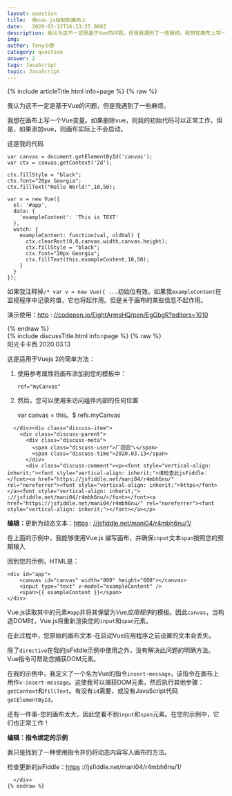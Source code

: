 ```yaml
---
layout: question
title:  用vue.js绘制到画布上
date:   2020-03-12T16:33:25.000Z
description: 我认为这不一定是基于Vue的问题，但是我遇到了一些麻烦。我想在画布上写一个Vue变量。如果删除vue，则我的初始代码可以正常工作，但是，如果添加vue...
img: 
author: Tony小胖
category: question
answer: 2
tags: JavaScript
topic: JavaScript
---
```

<div class="article-root">
  <div class="article">
    {% include articleTitle.html info=page %}
    {% raw %}
    <div class="article-content"><p><font style="vertical-align: inherit;"><font style="vertical-align: inherit;">我认为这不一定是基于Vue的问题，但是我遇到了一些麻烦。</font></font></p>

<p><font style="vertical-align: inherit;"><font style="vertical-align: inherit;">我想在画布上写一个Vue变量。</font><font style="vertical-align: inherit;">如果删除vue，则我的初始代码可以正常工作，但是，如果添加vue，则画布实际上不会启动。</font></font></p>

<p><font style="vertical-align: inherit;"><font style="vertical-align: inherit;">这是我的代码</font></font></p>

<pre><code>var canvas = document.getElementById('canvas');<font></font>
var ctx = canvas.getContext('2d');<font></font>
<font></font>
ctx.fillStyle = "black";<font></font>
ctx.font="20px Georgia";<font></font>
ctx.fillText("Hello World!",10,50);<font></font>
<font></font>
var v = new Vue({<font></font>
  el: '#app',<font></font>
  data: {<font></font>
    'exampleContent': 'This is TEXT'<font></font>
  },<font></font>
  watch: {<font></font>
    exampleContent: function(val, oldVal) {<font></font>
      ctx.clearRect(0,0,canvas.width,canvas.height);<font></font>
      ctx.fillStyle = "black";<font></font>
      ctx.font="20px Georgia";<font></font>
      ctx.fillText(this.exampleContent,10,50);<font></font>
    }<font></font>
  }<font></font>
});<font></font>
</code></pre>

<p><font style="vertical-align: inherit;"><font style="vertical-align: inherit;">如果我注释掉</font></font><code>/* var v = new Vue({ ...</code><font style="vertical-align: inherit;"><font style="vertical-align: inherit;">初始位有效。</font><font style="vertical-align: inherit;">如果我</font></font><code>exampleContent</code><font style="vertical-align: inherit;"><font style="vertical-align: inherit;">在监视程序中</font><font style="vertical-align: inherit;">记录的值，</font><font style="vertical-align: inherit;">它也将起作用。</font><font style="vertical-align: inherit;">但是关于画布的某些信息不起作用。</font></font></p>

<p><font style="vertical-align: inherit;"><font style="vertical-align: inherit;">演示使用：</font><a href="http://codepen.io/EightArmsHQ/pen/EgGbgR?editors=1010"><font style="vertical-align: inherit;">http</font></a><font style="vertical-align: inherit;"> :
 </font></font><a href="http://codepen.io/EightArmsHQ/pen/EgGbgR?editors=1010"><font style="vertical-align: inherit;"><font style="vertical-align: inherit;">//codepen.io/EightArmsHQ/pen/EgGbgR?editors=1010</font></font></a></p></div>
    {% endraw %}
  </div>

  <div class="discuss-wrapper">
    {% include discussTitle.html info=page %}
    {% raw %}
    <div class="discuss-item">
        <div class="discuss-parent">
          <div class="discuss-meta">
            <span class="discuss-user">阳光卡卡西</span>
            <span class="discuss-time">2020.03.13</span>
          </div>
          <div class="discuss-comment"><p><font style="vertical-align: inherit;"><font style="vertical-align: inherit;">这是适用于Vuejs 2的简单方法：</font></font></p>

<ol>
<li><p><font style="vertical-align: inherit;"><font style="vertical-align: inherit;">使用参考属性将画布添加到您的模板中： </font></font></p>

<p><code>ref="myCanvas"</code></p></li>
<li><p><font style="vertical-align: inherit;"><font style="vertical-align: inherit;">然后，您可以使用来访问组件内部的任何位置</font></font></p>

<p><font style="vertical-align: inherit;"><font style="vertical-align: inherit;">var canvas = this。$ refs.myCanvas</font></font></p></li>
</ol></div>
        </div>
        
      </div><div class="discuss-item">
        <div class="discuss-parent">
          <div class="discuss-meta">
            <span class="discuss-user">ㄏ囧囧ㄟ</span>
            <span class="discuss-time">2020.03.13</span>
          </div>
          <div class="discuss-comment"><p><font style="vertical-align: inherit;"><font style="vertical-align: inherit;">请检查此jsFiddle：</font><a href="https://jsfiddle.net/mani04/r4mbh6nu/" rel="noreferrer"><font style="vertical-align: inherit;">https</font></a><font style="vertical-align: inherit;"> ://jsfiddle.net/mani04/r4mbh6nu/</font></font><a href="https://jsfiddle.net/mani04/r4mbh6nu/" rel="noreferrer"><font style="vertical-align: inherit;"></font></a></p>

<p><strong><font style="vertical-align: inherit;"><font style="vertical-align: inherit;">编辑：</font></font></strong><font style="vertical-align: inherit;"><font style="vertical-align: inherit;">更新为动态文本：</font><a href="https://jsfiddle.net/mani04/r4mbh6nu/1/" rel="noreferrer"><font style="vertical-align: inherit;">https</font></a><font style="vertical-align: inherit;"> : </font></font><a href="https://jsfiddle.net/mani04/r4mbh6nu/1/" rel="noreferrer"><font style="vertical-align: inherit;"><font style="vertical-align: inherit;">//jsfiddle.net/mani04/r4mbh6nu/1/</font></font></a></p>

<p><font style="vertical-align: inherit;"><font style="vertical-align: inherit;">在上面的示例中，我能够</font><font style="vertical-align: inherit;">使用Vue.js </font><font style="vertical-align: inherit;">编写画布，并确保</font></font><code>input</code><font style="vertical-align: inherit;"><font style="vertical-align: inherit;">文本</font></font><code>span</code><font style="vertical-align: inherit;"><font style="vertical-align: inherit;">按照您的预期输入</font></font></p>

<p><font style="vertical-align: inherit;"><font style="vertical-align: inherit;">回到您的示例，HTML是：</font></font></p>

<pre class="lang-html prettyprint-override"><code>&lt;div id="app"&gt;<font></font>
    &lt;canvas id="canvas" width="800" height="600"&gt;&lt;/canvas&gt;<font></font>
    &lt;input type="text" v-model="exampleContent" /&gt;<font></font>
    &lt;span&gt;{{ exampleContent }}&lt;/span&gt;<font></font>
&lt;/div&gt;<font></font>
</code></pre>

<p><font style="vertical-align: inherit;"><font style="vertical-align: inherit;">Vue.js读取其中的元素</font></font><code>#app</code><font style="vertical-align: inherit;"><font style="vertical-align: inherit;">并将其保留为</font></font><em><font style="vertical-align: inherit;"><font style="vertical-align: inherit;">Vue应用程序</font></font></em><font style="vertical-align: inherit;"><font style="vertical-align: inherit;">的模板</font><font style="vertical-align: inherit;">。</font><font style="vertical-align: inherit;">因此</font></font><code>canvas</code><font style="vertical-align: inherit;"><font style="vertical-align: inherit;">，</font><font style="vertical-align: inherit;">当构造DOM时，Vue.js将重新渲染</font><font style="vertical-align: inherit;">您的</font></font><code>input</code><font style="vertical-align: inherit;"><font style="vertical-align: inherit;">和</font></font><code>span</code><font style="vertical-align: inherit;"><font style="vertical-align: inherit;">元素。</font></font></p>

<p><font style="vertical-align: inherit;"><font style="vertical-align: inherit;">在此过程中，您原始的画布文本-在启动Vue应用程序之前设置的文本会丢失。</font></font></p>

<p><font style="vertical-align: inherit;"><font style="vertical-align: inherit;">除了</font></font><code>directive</code><font style="vertical-align: inherit;"><font style="vertical-align: inherit;">在我的jsFiddle示例中</font><font style="vertical-align: inherit;">使用之外</font><font style="vertical-align: inherit;">，</font><font style="vertical-align: inherit;">没有解决此问题的明确方法</font><font style="vertical-align: inherit;">。</font><font style="vertical-align: inherit;">Vue指令可帮助您捕获DOM元素。</font></font></p>

<p><font style="vertical-align: inherit;"><font style="vertical-align: inherit;">在我的示例中，我定义了一个名为Vue的指令</font></font><code>insert-message</code><font style="vertical-align: inherit;"><font style="vertical-align: inherit;">，该</font><font style="vertical-align: inherit;">指令</font><font style="vertical-align: inherit;">在画布上用作</font></font><code>v-insert-message</code><font style="vertical-align: inherit;"><font style="vertical-align: inherit;">。</font><font style="vertical-align: inherit;">这使我可以捕获DOM元素，然后执行其他步骤：</font></font><code>getContext</code><font style="vertical-align: inherit;"><font style="vertical-align: inherit;">和</font></font><code>fillText</code><font style="vertical-align: inherit;"><font style="vertical-align: inherit;">。</font><font style="vertical-align: inherit;">有没有</font></font><code>id</code><font style="vertical-align: inherit;"><font style="vertical-align: inherit;">需要，或没有JavaScript代码</font></font><code>getElementById</code><font style="vertical-align: inherit;"><font style="vertical-align: inherit;">。</font></font></p>

<p><font style="vertical-align: inherit;"><font style="vertical-align: inherit;">还有一件事-您的画布太大，因此您看不到</font></font><code>input</code><font style="vertical-align: inherit;"><font style="vertical-align: inherit;">和</font></font><code>span</code><font style="vertical-align: inherit;"><font style="vertical-align: inherit;">元素。</font><font style="vertical-align: inherit;">在您的示例中，它们也正常工作！</font></font></p>

<p><strong><font style="vertical-align: inherit;"><font style="vertical-align: inherit;">编辑：指令绑定的示例</font></font></strong></p>

<p><font style="vertical-align: inherit;"><font style="vertical-align: inherit;">我只是找到了一种使用指令并仍将动态内容写入画布的方法。</font></font></p>

<p><font style="vertical-align: inherit;"><font style="vertical-align: inherit;">检查更新的jsFiddle：</font><a href="https://jsfiddle.net/mani04/r4mbh6nu/1/" rel="noreferrer"><font style="vertical-align: inherit;">https</font></a><font style="vertical-align: inherit;"> ://jsfiddle.net/mani04/r4mbh6nu/1/</font></font><a href="https://jsfiddle.net/mani04/r4mbh6nu/1/" rel="noreferrer"><font style="vertical-align: inherit;"></font></a></p></div>
        </div>
        
      </div>
    {% endraw %}
  </div>
<div>
